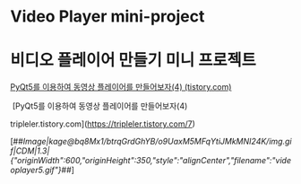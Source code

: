 # Video Player mini-project

# 비디오 플레이어 만들기 미니 프로젝트

[PyQt5를 이용하여 동영상 플레이어를 만들어보자(4) (tistory.com)](https://tripleler.tistory.com/7)

 [PyQt5를 이용하여 동영상 플레이어를 만들어보자(4)

tripleler.tistory.com](https://tripleler.tistory.com/7)

[##_Image|kage@bq8Mx1/btrqGrdGhYB/o9UaxM5MFqYtiJMkMNI24K/img.gif|CDM|1.3|{"originWidth":600,"originHeight":350,"style":"alignCenter","filename":"videoplayer5.gif"}_##]
